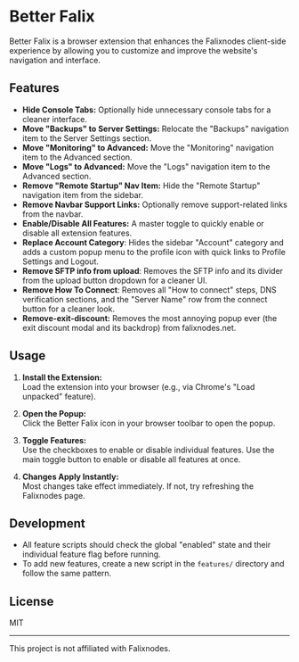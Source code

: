 # Better Falix

Better Falix is a browser extension that enhances the Falixnodes client-side experience by allowing you to customize and improve the website's navigation and interface.

## Features

- **Hide Console Tabs:** Optionally hide unnecessary console tabs for a cleaner interface.
- **Move "Backups" to Server Settings:** Relocate the "Backups" navigation item to the Server Settings section.
- **Move "Monitoring" to Advanced:** Move the "Monitoring" navigation item to the Advanced section.
- **Move "Logs" to Advanced:** Move the "Logs" navigation item to the Advanced section.
- **Remove "Remote Startup" Nav Item:** Hide the "Remote Startup" navigation item from the sidebar.
- **Remove Navbar Support Links:** Optionally remove support-related links from the navbar.
- **Enable/Disable All Features:** A master toggle to quickly enable or disable all extension features.
- **Replace Account Category**: Hides the sidebar "Account" category and adds a custom popup menu to the profile icon with quick links to Profile Settings and Logout.
- **Remove SFTP info from upload**: Removes the SFTP info and its divider from the upload button dropdown for a cleaner UI.
- **Remove How To Connect**: Removes all "How to connect" steps, DNS verification sections, and the "Server Name" row from the connect button for a cleaner look.
- **Remove-exit-discount:** Removes the most annoying popup ever (the exit discount modal and its backdrop) from falixnodes.net.

## Usage

1. **Install the Extension:**  
   Load the extension into your browser (e.g., via Chrome's "Load unpacked" feature).

2. **Open the Popup:**  
   Click the Better Falix icon in your browser toolbar to open the popup.

3. **Toggle Features:**  
   Use the checkboxes to enable or disable individual features. Use the main toggle button to enable or disable all features at once.

4. **Changes Apply Instantly:**  
   Most changes take effect immediately. If not, try refreshing the Falixnodes page.

## Development

- All feature scripts should check the global "enabled" state and their individual feature flag before running.
- To add new features, create a new script in the `features/` directory and follow the same pattern.

## License

MIT

---
This project is not affiliated with Falixnodes.
